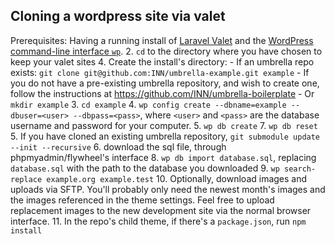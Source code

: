 ## Cloning a wordpress site via valet

Prerequisites: Having a running install of [Laravel Valet](https://laravel.com/docs/5.6/valet) and the [WordPress command-line interface `wp`](http://wp-cli.org/).
2. `cd` to the directory where you have chosen to keep your valet sites
4. Create the install's directory:
	- If an umbrella repo exists: `git clone git@github.com:INN/umbrella-example.git example`
	- If you do not have a pre-existing umbrella repository, and wish to create one, follow the instructions at https://github.com/INN/umbrella-boilerplate
	- Or `mkdir example`
3. `cd example`
4. `wp config create --dbname=example --dbuser=<user> --dbpass=<pass>`, where `<user>` and `<pass>` are the database username and password for your computer.
5. `wp db create`
7. `wp db reset`
5. If you have cloned an existing umbrella repository, `git submodule update --init --recursive`
6. download the sql file, through phpmyadmin/flywheel's interface
8. `wp db import database.sql`, replacing `database.sql` with the path to the database you downloaded
9. `wp search-replace example.org example.test`
10. Optionally, download images and uploads via SFTP. You'll probably only need the newest month's images and the images referenced in the theme settings. Feel free to upload replacement images to the new development site via the normal browser interface.
11. In the repo's child theme, if there's a `package.json`, run `npm install`
